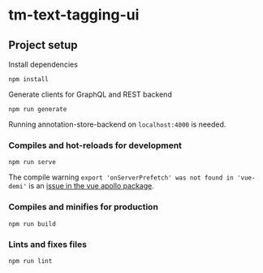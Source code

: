 # tm-text-tagging-ui

## Project setup

Install dependencies

```
npm install
```

Generate clients for GraphQL and REST backend

```
npm run generate
```

Running annotation-store-backend on `localhost:4000` is needed.

### Compiles and hot-reloads for development

```
npm run serve
```

The compile warning `export 'onServerPrefetch' was not found in 'vue-demi'` is an [issue in the vue apollo package](https://github.com/vuejs/vue-apollo/issues/1102).

### Compiles and minifies for production

```
npm run build
```

### Lints and fixes files

```
npm run lint
```
